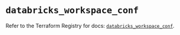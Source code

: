 # `databricks_workspace_conf`

Refer to the Terraform Registry for docs: [`databricks_workspace_conf`](https://registry.terraform.io/providers/databricks/databricks/1.64.1/docs/resources/workspace_conf).
